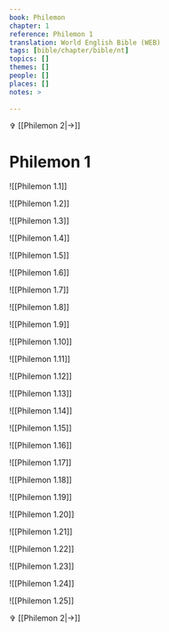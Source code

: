 ```yaml
---
book: Philemon
chapter: 1
reference: Philemon 1
translation: World English Bible (WEB)
tags: [bible/chapter/bible/nt]
topics: []
themes: []
people: []
places: []
notes: >
  
---
```


✞ [[Philemon 2|->]]

# Philemon 1

![[Philemon 1.1]]

![[Philemon 1.2]]

![[Philemon 1.3]]

![[Philemon 1.4]]

![[Philemon 1.5]]

![[Philemon 1.6]]

![[Philemon 1.7]]

![[Philemon 1.8]]

![[Philemon 1.9]]

![[Philemon 1.10]]

![[Philemon 1.11]]

![[Philemon 1.12]]

![[Philemon 1.13]]

![[Philemon 1.14]]

![[Philemon 1.15]]

![[Philemon 1.16]]

![[Philemon 1.17]]

![[Philemon 1.18]]

![[Philemon 1.19]]

![[Philemon 1.20]]

![[Philemon 1.21]]

![[Philemon 1.22]]

![[Philemon 1.23]]

![[Philemon 1.24]]

![[Philemon 1.25]]

✞ [[Philemon 2|->]]
